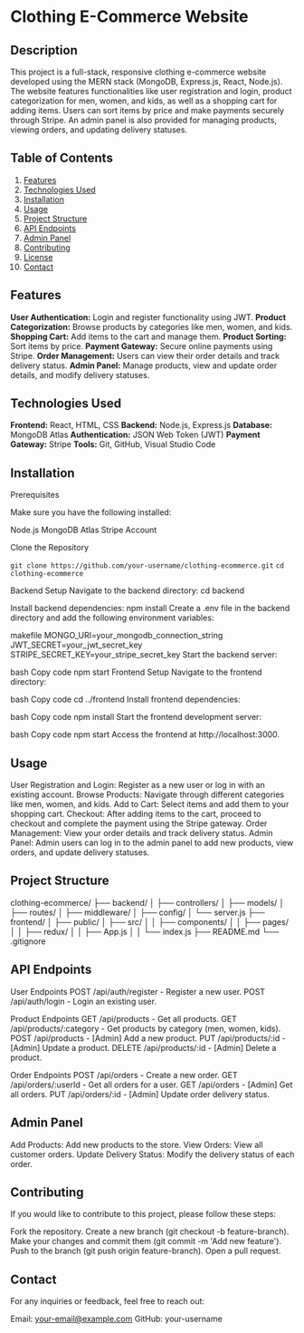 # Clothing E-Commerce Website
## Description

This project is a full-stack, responsive clothing e-commerce website developed using the MERN stack (MongoDB, Express.js, React, Node.js). The website features functionalities like user registration and login, product categorization for men, women, and kids, as well as a shopping cart for adding items. Users can sort items by price and make payments securely through Stripe. An admin panel is also provided for managing products, viewing orders, and updating delivery statuses.

## Table of Contents

1. [Features](#features)
2. [Technologies Used](#technologies-used)
3. [Installation](#installation)
4. [Usage](#usage)
5. [Project Structure](#project-structure)
6. [API Endpoints](#api-endpoints)
7. [Admin Panel](#admin-panel)
8. [Contributing](#contributing)
9. [License](#license)
10. [Contact](#contact)

## Features

**User Authentication:** Login and register functionality using JWT.
**Product Categorization:** Browse products by categories like men, women, and kids.
**Shopping Cart:** Add items to the cart and manage them.
**Product Sorting:** Sort items by price.
**Payment Gateway:** Secure online payments using Stripe.
**Order Management:** Users can view their order details and track delivery status.
**Admin Panel:** Manage products, view and update order details, and modify delivery statuses.

## Technologies Used

**Frontend:** React, HTML, CSS
**Backend:** Node.js, Express.js
**Database:** MongoDB Atlas
**Authentication:** JSON Web Token (JWT)
**Payment Gateway:** Stripe
**Tools:** Git, GitHub, Visual Studio Code

## Installation

Prerequisites

Make sure you have the following installed:

Node.js
MongoDB Atlas
Stripe Account

Clone the Repository

```git clone https://github.com/your-username/clothing-ecommerce.git```
```cd clothing-ecommerce```

Backend Setup
Navigate to the backend directory:
cd backend

Install backend dependencies:
npm install
Create a .env file in the backend directory and add the following environment variables:

makefile
MONGO_URI=your_mongodb_connection_string
JWT_SECRET=your_jwt_secret_key
STRIPE_SECRET_KEY=your_stripe_secret_key
Start the backend server:

bash
Copy code
npm start
Frontend Setup
Navigate to the frontend directory:

bash
Copy code
cd ../frontend
Install frontend dependencies:

bash
Copy code
npm install
Start the frontend development server:

bash
Copy code
npm start
Access the frontend at http://localhost:3000.

## Usage

User Registration and Login: Register as a new user or log in with an existing account.
Browse Products: Navigate through different categories like men, women, and kids.
Add to Cart: Select items and add them to your shopping cart.
Checkout: After adding items to the cart, proceed to checkout and complete the payment using the Stripe gateway.
Order Management: View your order details and track delivery status.
Admin Panel: Admin users can log in to the admin panel to add new products, view orders, and update delivery statuses.

## Project Structure

clothing-ecommerce/
├── backend/
│   ├── controllers/
│   ├── models/
│   ├── routes/
│   ├── middleware/
│   ├── config/
│   └── server.js
├── frontend/
│   ├── public/
│   ├── src/
│   │   ├── components/
│   │   ├── pages/
│   │   ├── redux/
│   │   ├── App.js
│   │   └── index.js
├── README.md
└── .gitignore

## API Endpoints

User Endpoints
POST /api/auth/register - Register a new user.
POST /api/auth/login - Login an existing user.

Product Endpoints
GET /api/products - Get all products.
GET /api/products/:category - Get products by category (men, women, kids).
POST /api/products - [Admin] Add a new product.
PUT /api/products/:id - [Admin] Update a product.
DELETE /api/products/:id - [Admin] Delete a product.

Order Endpoints
POST /api/orders - Create a new order.
GET /api/orders/:userId - Get all orders for a user.
GET /api/orders - [Admin] Get all orders.
PUT /api/orders/:id - [Admin] Update order delivery status.

## Admin Panel

Add Products: Add new products to the store.
View Orders: View all customer orders.
Update Delivery Status: Modify the delivery status of each order.

## Contributing
If you would like to contribute to this project, please follow these steps:

Fork the repository.
Create a new branch (git checkout -b feature-branch).
Make your changes and commit them (git commit -m 'Add new feature').
Push to the branch (git push origin feature-branch).
Open a pull request.

## Contact
For any inquiries or feedback, feel free to reach out:

Email: your-email@example.com
GitHub: your-username
